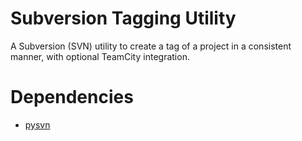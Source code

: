 Subversion Tagging Utility
==========================

A Subversion (SVN) utility to create a tag of a project in a consistent manner, with optional TeamCity integration. 

# Dependencies
* [pysvn](http://pysvn.tigris.org/)
